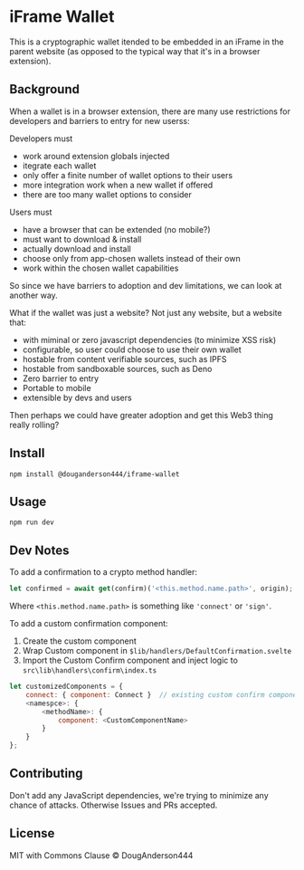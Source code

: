 # iFrame Wallet

This is a cryptographic wallet itended to be embedded in an iFrame in the parent website (as opposed to the typical way that it's in a browser extension).

## Background

When a wallet is in a browser extension, there are many use restrictions for developers and barriers to entry for new userss:

Developers must

- work around extension globals injected
- itegrate each wallet
- only offer a finite number of wallet options to their users
- more integration work when a new wallet if offered
- there are too many wallet options to consider

Users must

- have a browser that can be extended (no mobile?)
- must want to download & install
- actually download and install
- choose only from app-chosen wallets instead of their own
- work within the chosen wallet capabilities

So since we have barriers to adoption and dev limitations, we can look at another way.

What if the wallet was just a website? Not just any website, but a website that:

- with miminal or zero javascript dependencies (to minimize XSS risk)
- configurable, so user could choose to use their own wallet
- hostable from content verifiable sources, such as IPFS
- hostable from sandboxable sources, such as Deno
- Zero barrier to entry
- Portable to mobile
- extensible by devs and users

Then perhaps we could have greater adoption and get this Web3 thing really rolling?

## Install

```
npm install @douganderson444/iframe-wallet
```

## Usage

```
npm run dev
```

## Dev Notes

To add a confirmation to a crypto method handler:

```js
let confirmed = await get(confirm)('<this.method.name.path>', origin);
```

Where `<this.method.name.path>` is something like `'connect'` or `'sign'`.

To add a custom confirmation component:

1. Create the custom component
2. Wrap Custom component in `$lib/handlers/DefaultConfirmation.svelte`
3. Import the Custom Confirm component and inject logic to `src\lib\handlers\confirm\index.ts`

```js
let customizedComponents = {
	connect: { component: Connect }  // existing custom confirm component
	<namespce>: {
		<methodName>: {
			component: <CustomComponentName>
		}
	}
};
```

## Contributing

Don't add any JavaScript dependencies, we're trying to minimize any chance of attacks. Otherwise Issues and PRs accepted.

## License

MIT with Commons Clause © DougAnderson444
